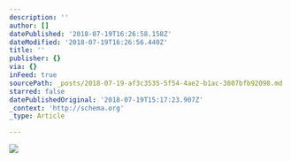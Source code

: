```yaml
---
description: ''
author: []
datePublished: '2018-07-19T16:26:58.158Z'
dateModified: '2018-07-19T16:26:56.440Z'
title: ''
publisher: {}
via: {}
inFeed: true
sourcePath: _posts/2018-07-19-af3c3535-5f54-4ae2-b1ac-3807bfb92098.md
starred: false
datePublishedOriginal: '2018-07-19T15:17:23.907Z'
_context: 'http://schema.org'
_type: Article

---
```

![](https://the-grid-user-content.s3-us-west-2.amazonaws.com/f390f0ce-afb4-4b2c-afdd-de6366368a2b.jpg)